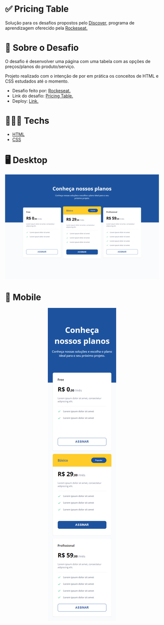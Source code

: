 # ✅ Pricing Table

Solução para os desafios propostos pelo [Discover,](https://www.rocketseat.com.br/discovergclid=CjwKCAjw3K2XBhAzEiwAmmgrAg1i3u6so7WBLEeQthkjJF-WVwelbuW8YdBGhLi91cm2xDIBtC1lRBoCnJMQAvD_BwE) programa de aprendizagem oferecido pela [Rockeseat.](https://www.rocketseat.com.br/)

# 📃 Sobre o Desafio

O desafio é desenvolver uma página com uma tabela com as opções de preços/planos do produto/serviço.

Projeto realizado com o intenção de por em prática os conceitos de HTML e CSS estudados até o momento.

- Desafio feito por: [Rockeseat.](https://www.rocketseat.com.br/)
- Link do desafio: [Pricing Table.](https://efficient-sloth-d85.notion.site/Desafio-Pricing-Table-e0b6f59253e54d229fdde09228226b32)
- Deploy: [Link.](https://luxury-faloodeh-cd4daa.netlify.app/)

# 👨🏻‍💻 Techs

- [HTML](https://developer.mozilla.org/pt-BR/docs/Web/HTML)
- [CSS](https://developer.mozilla.org/pt-BR/docs/Web/CSS)

# 🖥️ Desktop

<div align="center">
<img src="https://github.com/scarvalhogabriel/discover-rocketseat/blob/main/05.%20Pricing-Table/assets/desktop-demo.png"/>
</div>

# 📲 Mobile

<div align="center">
<img src="https://github.com/scarvalhogabriel/discover-rocketseat/blob/main/05.%20Pricing-Table/assets/mobile-demo.png"/>
</div>
